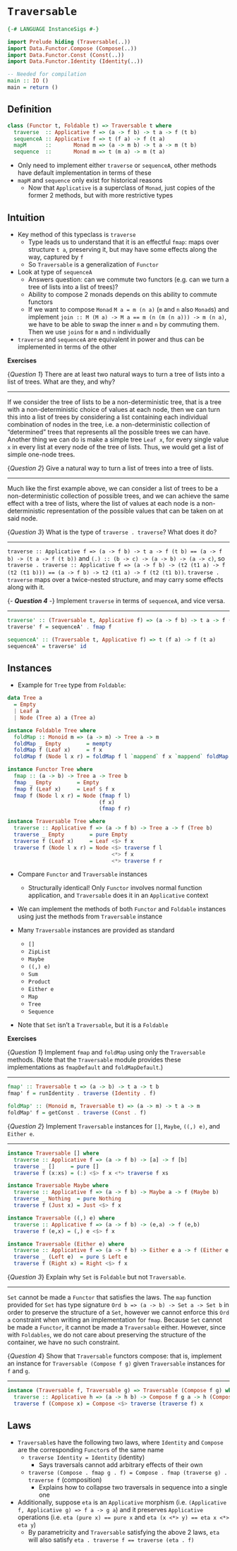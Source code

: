 # `Traversable`

``` haskell
{-# LANGUAGE InstanceSigs #-}

import Prelude hiding (Traversable(..))
import Data.Functor.Compose (Compose(..))
import Data.Functor.Const (Const(..))
import Data.Functor.Identity (Identity(..))

-- Needed for compilation
main :: IO ()
main = return ()
```

## Definition

``` haskell
class (Functor t, Foldable t) => Traversable t where
  traverse  :: Applicative f => (a -> f b) -> t a -> f (t b)
  sequenceA :: Applicative f => t (f a) -> f (t a)
  mapM      ::       Monad m => (a -> m b) -> t a -> m (t b)
  sequence  ::       Monad m => t (m a) -> m (t a)
```

-   Only need to implement either `traverse` or `sequenceA`, other
    methods have default implementation in terms of these
-   `mapM` and `sequence` only exist for historical reasons
    -   Now that `Applicative` is a superclass of `Monad`, just copies
        of the former 2 methods, but with more restrictive types

## Intuition

-   Key method of this typeclass is `traverse`
    -   Type leads us to understand that it is an effectful `fmap`: maps
        over structure `t a`, preserving it, but may have some effects
        along the way, captured by `f`
    -   So `Traversable` is a generalization of `Functor`
-   Look at type of `sequenceA`
    -   Answers question: can we commute two functors (e.g. can we turn
        a tree of lists into a list of trees)?
    -   Ability to compose 2 monads depends on this ability to commute
        functors
    -   If we want to compose `Monad` `M a = m (n a)` (`m` and `n` also
        `Monad`s) and implement
        `join :: M (M a) -> M a == m (n (m (n a))) -> m (n a)`, we have
        to be able to swap the inner `m` and `n` by commuting them. Then
        we use `join`s for `m` and `n` individually
-   `traverse` and `sequenceA` are equivalent in power and thus can be
    implemented in terms of the other

**Exercises**

{*Question 1*} There are at least two natural ways to turn a tree of
lists into a list of trees. What are they, and why?

------------------------------------------------------------------------

If we consider the tree of lists to be a non-deterministic tree, that is
a tree with a non-deterministic choice of values at each node, then we
can turn this into a list of trees by considering a list containing each
individual combination of nodes in the tree, i.e. a non-deterministic
collection of “determined” trees that represents all the possible trees
we can have. Another thing we can do is make a simple tree `Leaf x`, for
every single value `x` in every list at every node of the tree of lists.
Thus, we would get a list of simple one-node trees.

{*Question 2*} Give a natural way to turn a list of trees into a tree of
lists.

------------------------------------------------------------------------

Much like the first example above, we can consider a list of trees to be
a non-deterministic collection of possible trees, and we can achieve the
same effect with a tree of lists, where the list of values at each node
is a non-deterministic representation of the possible values that can be
taken on at said node.

{*Question 3*} What is the type of `traverse . traverse`? What does it
do?

------------------------------------------------------------------------

`traverse :: Applicative f => (a -> f b) -> t a -> f (t b) == (a -> f b) -> (t a -> f (t b))`
and `(.) :: (b -> c) -> (a -> b) -> (a -> c)`, so
`traverse . traverse :: Applicative f => (a -> f b) -> (t2 (t1 a) -> f (t2 (t1 b))) == (a -> f b) -> t2 (t1 a) -> f (t2 (t1 b))`.
`traverse . traverse` maps over a twice-nested structure, and may carry
some effects along with it.

{- ***Question 4*** -} Implement `traverse` in terms of `sequenceA`, and
vice versa.

------------------------------------------------------------------------

``` haskell
traverse' :: (Traversable t, Applicative f) => (a -> f b) -> t a -> f (t b)
traverse' f = sequenceA' . fmap f

sequenceA' :: (Traversable t, Applicative f) => t (f a) -> f (t a)
sequenceA' = traverse' id
```

## Instances

-   Example for `Tree` type from `Foldable`:

``` haskell
data Tree a
  = Empty
  | Leaf a
  | Node (Tree a) a (Tree a)

instance Foldable Tree where
  foldMap :: Monoid m => (a -> m) -> Tree a -> m
  foldMap _ Empty        = mempty
  foldMap f (Leaf x)     = f x
  foldMap f (Node l x r) = foldMap f l `mappend` f x `mappend` foldMap f r

instance Functor Tree where
  fmap :: (a -> b) -> Tree a -> Tree b
  fmap _ Empty        = Empty
  fmap f (Leaf x)     = Leaf $ f x
  fmap f (Node l x r) = Node (fmap f l)
                             (f x)
                             (fmap f r)

instance Traversable Tree where
  traverse :: Applicative f => (a -> f b) -> Tree a -> f (Tree b)
  traverse _ Empty        = pure Empty
  traverse f (Leaf x)     = Leaf <$> f x
  traverse f (Node l x r) = Node <$> traverse f l
                                 <*> f x
                                 <*> traverse f r
```

-   Compare `Functor` and `Traversable` instances

    -   Structurally identical! Only `Functor` involves normal function
        application, and `Traversable` does it in an `Applicative`
        context

-   We can implement the methods of both `Functor` and `Foldable`
    instances using just the methods from `Traversable` instance

-   Many `Traversable` instances are provided as standard

    -   `[]`
    -   `ZipList`
    -   `Maybe`
    -   `((,) e)`
    -   `Sum`
    -   `Product`
    -   `Either e`
    -   `Map`
    -   `Tree`
    -   `Sequence`

-   Note that `Set` isn’t a `Traversable`, but it is a `Foldable`

**Exercises**

{*Question 1*} Implement `fmap` and `foldMap` using only the
`Traversable` methods. (Note that the `Traversable` module provides
these implementations as `fmapDefault` and `foldMapDefault`.)

------------------------------------------------------------------------

``` haskell
fmap' :: Traversable t => (a -> b) -> t a -> t b
fmap' f = runIdentity . traverse (Identity . f)

foldMap' :: (Monoid m, Traversable t) => (a -> m) -> t a -> m
foldMap' f = getConst . traverse (Const . f)
```

{*Question 2*} Implement `Traversable` instances for `[]`, `Maybe`,
`((,) e)`, and `Either e`.

------------------------------------------------------------------------

``` haskell
instance Traversable [] where
  traverse :: Applicative f => (a -> f b) -> [a] -> f [b]
  traverse _ []     = pure []
  traverse f (x:xs) = (:) <$> f x <*> traverse f xs

instance Traversable Maybe where
  traverse :: Applicative f => (a -> f b) -> Maybe a -> f (Maybe b)
  traverse _ Nothing  = pure Nothing
  traverse f (Just x) = Just <$> f x

instance Traversable ((,) e) where
  traverse :: Applicative f => (a -> f b) -> (e,a) -> f (e,b)
  traverse f (e,x) = (,) e <$> f x

instance Traversable (Either e) where
  traverse :: Applicative f => (a -> f b) -> Either e a -> f (Either e b)
  traverse _ (Left e)  = pure $ Left e
  traverse f (Right x) = Right <$> f x
```

{*Question 3*} Explain why `Set` is `Foldable` but not `Traversable`.

------------------------------------------------------------------------

`Set` cannot be made a `Functor` that satisfies the laws. The `map`
function provided for `Set` has type signature
`Ord b => (a -> b) -> Set a -> Set b` in order to preserve the structure
of a `Set`, however we cannot enforce this `Ord a` constraint when
writing an implementation for `fmap`. Because `Set` cannot be made a
`Functor`, it cannot be made a `Traversable` either. However, since with
`Foldables`, we do not care about preserving the structure of the
container, we have no such constraint.

{*Question 4*} Show that `Traversable` functors compose: that is,
implement an instance for `Traversable (Compose f g)` given
`Traversable` instances for `f` and `g`.

------------------------------------------------------------------------

``` haskell
instance (Traversable f, Traversable g) => Traversable (Compose f g) where
  traverse :: Applicative h => (a -> h b) -> Compose f g a -> h (Compose f g b)
  traverse f (Compose x) = Compose <$> traverse (traverse f) x
```

## Laws

-   `Traversable`s have the following two laws, where `Identity` and
    `Compose` are the corresponding `Functor`s of the same name
    -   `traverse Identity = Identity` (identity)
        -   Says traversals cannot add arbitrary effects of their own
    -   `traverse (Compose . fmap g . f) = Compose . fmap (traverse g) . traverse f`
        (composition)
        -   Explains how to collapse two traversals in sequence into a
            single one
-   Additionally, suppose `eta` is an `Applicative` morphism
    (i.e. `(Applicative f, Applicative g) => f a -> g a`) and it
    preserves `Applicative` operations (i.e. `eta (pure x) == pure x`
    and `eta (x <*> y) == eta x <*> eta y`)
    -   By parametricity and `Traversable` satisfying the above 2 laws,
        `eta` will also satisfy `eta . traverse f == traverse (eta . f)`
